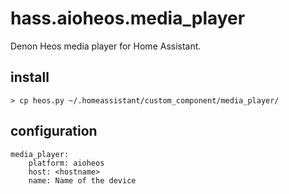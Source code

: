 # hass.aioheos.media_player

Denon Heos media player for Home Assistant.

## install

    > cp heos.py ~/.homeassistant/custom_component/media_player/

## configuration

    media_player:
        platform: aioheos
        host: <hostname>
        name: Name of the device

